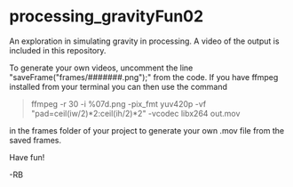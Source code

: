 # processing_gravityFun02

An exploration in simulating gravity in processing. A video of the output is included in this repository. 

To generate your own videos, uncomment the line "saveFrame("frames/#######.png");" from the code. 
If you have ffmpeg installed from your terminal you can then use the command 
> ffmpeg -r 30 -i %07d.png -pix_fmt yuv420p -vf "pad=ceil(iw/2)*2:ceil(ih/2)*2" -vcodec libx264 out.mov

in the frames folder of your project to generate your own .mov file from the saved frames.

Have fun!

-RB
